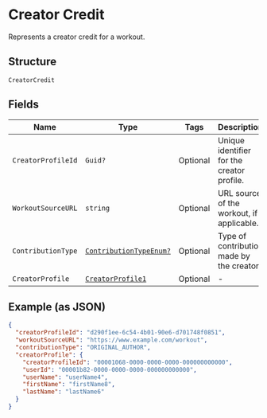 
# Creator Credit

Represents a creator credit for a workout.

## Structure

`CreatorCredit`

## Fields

| Name | Type | Tags | Description |
|  --- | --- | --- | --- |
| `CreatorProfileId` | `Guid?` | Optional | Unique identifier for the creator profile. |
| `WorkoutSourceURL` | `string` | Optional | URL source of the workout, if applicable. |
| `ContributionType` | [`ContributionTypeEnum?`](../../doc/models/contribution-type-enum.md) | Optional | Type of contribution made by the creator. |
| `CreatorProfile` | [`CreatorProfile1`](../../doc/models/creator-profile-1.md) | Optional | - |

## Example (as JSON)

```json
{
  "creatorProfileId": "d290f1ee-6c54-4b01-90e6-d701748f0851",
  "workoutSourceURL": "https://www.example.com/workout",
  "contributionType": "ORIGINAL_AUTHOR",
  "creatorProfile": {
    "creatorProfileId": "00001068-0000-0000-0000-000000000000",
    "userId": "00001b82-0000-0000-0000-000000000000",
    "userName": "userName4",
    "firstName": "firstName8",
    "lastName": "lastName6"
  }
}
```


